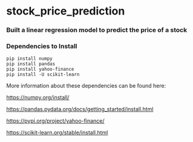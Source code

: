 # stock_price_prediction

### Built a linear regression model to predict the price of a stock

### Dependencies to Install
```
pip install numpy
pip install pandas
pip install yahoo-finance
pip install -U scikit-learn
```
More information about these dependencies can be found here:

https://numpy.org/install/

https://pandas.pydata.org/docs/getting_started/install.html

https://pypi.org/project/yahoo-finance/

https://scikit-learn.org/stable/install.html


